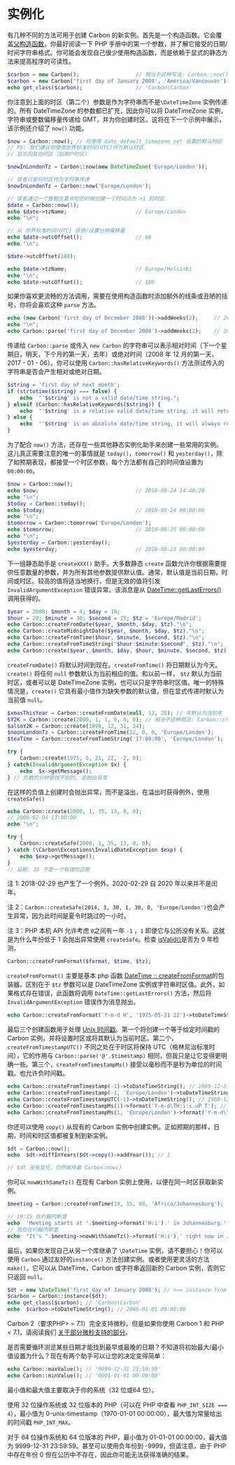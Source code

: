 # 实例化

有几种不同的方法可用于创建 Carbon 的新实例。首先是一个构造函数。它会覆盖[父构造函数](http://www.php.net/manual/en/datetime.construct.php)，你最好阅读一下 PHP 手册中的第一个参数，并了解它接受的日期/时间字符串格式。你可能会发现自己很少使用构造函数，而是依赖于显式的静态方法来提高程序的可读性。

```php
$carbon = new Carbon();                  // 相当于这种写法: Carbon::now()
$carbon = new Carbon('first day of January 2008', 'America/Vancouver');
echo get_class($carbon);                 // 'Carbon\Carbon'
```

你注意到上面的时区（第二个）参数是作为字符串而不是`\DateTimeZone` 实例传递的。所有 DateTimeZone 的参数都已扩充，因此你可以将 DateTimeZone 实例，字符串或整数偏移量传递给 GM​​T，并为你创建时区。这将在下一个示例中展示，该示例还介绍了 `now()` 功能。

```php
$now = Carbon::now(); // 将使用 date_default_timezone_set 设置的默认时区
// PS: 我们建议你使用世界标准时间(UTC)作为默认时区
// 显示的其他时区（如用户时区）

$nowInLondonTz = Carbon::now(new DateTimeZone('Europe/London'));

// 或者只是将时区作为字符串传递
$nowInLondonTz = Carbon::now('Europe/London');

// 或者通过一个整数在夏令时的时候创建一个时间点为 +1 的时区
$date = Carbon::now(1);
echo $date->tzName;                      // Europe/London
echo "\n";

// 从 世界标准时间(UTC) 获得/设置分钟偏移量
echo $date->utcOffset();                 // 60
echo "\n";

$date->utcOffset(180);

echo $date->tzName;                      // Europe/Helsinki
echo "\n";
echo $date->utcOffset();                 // 180
```

如果你喜欢更流畅的方法调用，需要在使用构造函数时添加额外的线条或丑陋的括号，你将会喜欢这种 `parse` 方法。

```php
echo (new Carbon('first day of December 2008'))->addWeeks(2);     // 2008-12-15 00:00:00
echo "\n";
echo Carbon::parse('first day of December 2008')->addWeeks(2);    // 2008-12-15 00:00:00
```

传递给 `Carbon::parse` 或传入 `new Carbon` 的字符串可以表示相对时间（下一个星期日，明天，下个月的第一天，去年）或绝对时间（2008 年 12 月的第一天，2017 - 01 - 06）。你可以使用 `Carbon::hasRelativeKeywords()` 方法测试传入的字符串是否会产生相对或绝对日期。

```php
$string = 'first day of next month';
if (strtotime($string) === false) {
    echo  "'$string' is not a valid date/time string.";
} elseif (Carbon::hasRelativeKeywords($string)) {
    echo  "'$string' is a relative valid date/time string, it will returns different dates depending on the current date.";
} else {
    echo  "'$string' is an absolute date/time string, it will always returns the same date.";
}
```

为了配合 `now()` 方法，还存在一些其他静态实例化助手来创建一些常用的实例。这儿真正需要注意的唯一的事情就是 `today()`，`tomorrow()` 和 `yesterday()`，除了如预期表现，都接受一个时区参数，每个方法都有自己的时间值设置为 `00:00:00`。

```php
$now = Carbon::now();
echo $now;                               // 2018-08-24 14:40:29
echo "\n";
$today = Carbon::today();
echo $today;                             // 2018-08-24 00:00:00
echo "\n";
$tomorrow = Carbon::tomorrow('Europe/London');
echo $tomorrow;                          // 2018-08-25 00:00:00
echo "\n";
$yesterday = Carbon::yesterday();
echo $yesterday;                         // 2018-08-23 00:00:00
```

下一组静态助手是 `createXXX()` 助手。大多数静态 `create` 函数允许你根据需要提供任意数量的参数，并为所有其他参数提供默认值。通常，默认值是当前日期，时间或时区。较高的值将适当地换行，但是无效的值将引发`InvalidArgumentException` 错误异常。该消息是从 [DateTime::getLastErrors()](http://php.net/manual/en/datetime.getlasterrors.php) 调用获得的。

```php
$year = 2000; $month = 4; $day = 19;
$hour = 20; $minute = 30; $second = 15; $tz = 'Europe/Madrid';
echo Carbon::createFromDate($year, $month, $day, $tz)."\n";
echo Carbon::createMidnightDate($year, $month, $day, $tz)."\n";
echo Carbon::createFromTime($hour, $minute, $second, $tz)."\n";
echo Carbon::createFromTimeString("$hour:$minute:$second", $tz)."\n";
echo Carbon::create($year, $month, $day, $hour, $minute, $second, $tz)."\n";
```

`createFromDate()` 将默认时间到现在。`createFromTime()` 将日期默认为今天。`create()` 将任何 `null` 参数默认为当前相应的值。和以前一样， `$tz` 默认为当前时区，或者可以是 DateTimeZone 实例，也可以只是字符串时区值。唯一的特殊情况是，`create()` 它具有最小值作为缺失参数的默认值，但在显式传递时默认为当前值 `null`。

```php
$xmasThisYear = Carbon::createFromDate(null, 12, 25); // 年默认为当前年
$Y2K = Carbon::create(2000, 1, 1, 0, 0, 0); // 相当于这种用法: Carbon::createMidnightDate(2000, 1, 1)  
$alsoY2K = Carbon::create(1999, 12, 31, 24); 
$noonLondonTz = Carbon::createFromTime(12, 0, 0, 'Europe/London'); 
$teaTime = Carbon::createFromTimeString('17:00:00', 'Europe/London'); 

try { 
    Carbon::create(1975, 5, 21, 22, -2, 0); 
} catch(InvalidArgumentException $x) { 
    echo  $x->getMessage(); 
} // 负数的分钟是找不到的, 会抛出异常
```

在这样的负值上创建时会抛出异常，而不是溢出，在溢出时获得例外，使用 `createSafe()`

```php
echo Carbon::create(2000, 1, 35, 13, 0, 0);
// 2000-02-04 13:00:00
echo "\n";

try {
    Carbon::createSafe(2000, 1, 35, 13, 0, 0);
} catch (\Carbon\Exceptions\InvalidDateException $exp) {
    echo $exp->getMessage();
}
// 日期: 35 不是一个有效的日期
```

注 1: 2018-02-29 也产生了一个例外，2020-02-29 自 2020 年以来并不是闰年。

注 2：`Carbon::createSafe(2014, 3, 30, 1, 30, 0, 'Europe/London')`也会产生异常，因为此时间是夏令时跳过的一小时。

注 3：PHP 本机 API 允许考虑 `0`之间有一年 `-1` ，`1` 即使它与公历没有关系。这就是为什么年份低于 1 会抛出异常使用 `createSafe`。检查 [isValid()](https://carbon.nesbot.com/docs/#doc-method-Carbon-isValid)是否为 0 年检测。

```php
Carbon::createFromFormat($format, $time, $tz);
```

`createFromFormat()` 主要是基本 php 函数 [DateTime :: createFromFormat](http://php.net/manual/en/datetime.createfromformat.php)的包装器。区别在于 `$tz` 参数可以是 DateTimeZone 实例或字符串时区值。此外，如果格式存在错误，此函数将调用 `DateTime::getLastErrors()` 方法，然后将`InvalidArgumentException` 错误作为消息抛出。

```php
echo Carbon::createFromFormat('Y-m-d H', '1975-05-21 22')->toDateTimeString(); // 1975-05-21 22:00:00
```

最后三个创建函数用于处理 [Unix 时间戳](http://en.wikipedia.org/wiki/Unix_time)。第一个将创建一个等于给定时间戳的 Carbon 实例，并将设置时区或将其默认为当前时区。第二个，`createFromTimestampUTC()` 不同之处在于时区将保持 UTC（格林尼治标准时间），它的作用与 `Carbon::parse('@'.$timestamp)` 相同，但我只是让它变得更明确一些。第三个，`createFromTimestampMs()` 接受以毫秒而不是秒为单位的时间戳。也允许负时间戳。

```php
echo Carbon::createFromTimestamp(-1)->toDateTimeString(); // 1969-12-31 23:59:59
echo Carbon::createFromTimestamp(-1, 'Europe/London')->toDateTimeString(); // 1970-01-01 00:59:59  
echo Carbon::createFromTimestampUTC(-1)->toDateTimeString(); // 1969-12-31 23:59:59  
echo Carbon::createFromTimestampMs(1)->format('Y-m-d\TH:i:s.uP T'); // 1970-01-01T00:00:00.001000+00:00 UTC  
echo Carbon::createFromTimestampMs(1, 'Europe/London')->format('Y-m-d\TH:i:s.uP T'); // 1970-01-01T01:00:00.001000+01:00 BST
```

你还可以使用 `copy()` 从现有的 Carbon 实例中创建实例。正如预期的那样，日期，时间和时区值都被复制到新实例。

```php
$dt = Carbon::now(); 
echo  $dt->diffInYears($dt->copy()->addYear()); // 1  

// $dt 没有变化，仍然保持着 Carbon:now()
```

你可以 `nowWithSameTz()` 在现有 Carbon 实例上使用，以便在同一时区获取新实例。

```php
$meeting = Carbon::createFromTime(19, 15, 00, 'Africa/Johannesburg'); 

// 19:15 在约翰内斯堡 
echo  'Meeting starts at '.$meeting->format('H:i').' in Johannesburg.'; // 会议于 19:15 在约翰内斯堡开始。
// 现在在约翰内斯堡
echo  "It's ".$meeting->nowWithSameTz()->format('H:i').' right now in Johannesburg.'; // 现在是在约翰内斯堡的 16:40。
```

最后，如果你发现自己从另一个库继承了 `\DateTime` 实例，请不要担心！你可以使用 `Carbon` 通过友好的`instance()` 方法创建实例。或者使用更灵活的方法 `make()`，它可以从 DateTime，Carbon 或字符串返回新的 Carbon 实例，否则它只返回 `null`。

```php
$dt = new \DateTime('first day of January 2008'); // <== instance from another API
$carbon = Carbon::instance($dt);
echo get_class($carbon); // 'Carbon\Carbon'  
echo  $carbon->toDateTimeString(); // 2008-01-01 00:00:00
```

Carbon 2（要求PHP> = 7.1）完全支持微秒。但是如果你使用 Carbon 1 和 PHP < 7.1，请阅读我们 [关于部分微秒支持的部分](https://carbon.nesbot.com/docs/#partial-microseconds-support-v1)。

是否需要循环浏览某些日期才能找到最早或最晚的日期？不知道将初始最大/最小值设置为什么？现在有两个助手可以让您的决定变得简单：

```php
echo Carbon::maxValue(); // '9999-12-31 23:59:59'  
echo Carbon::minValue(); // '0001-01-01 00:00:00'
```

最小值和最大值主要取决于你的系统（32 位或64 位）。

使用 32 位操作系统或 32 位版本的 PHP（可以在 PHP 中查看 `PHP_INT_SIZE === 4`），最小值为 0-unix-timestamp（1970-01-01 00:00:00），最大值为常量给出的时间戳 `PHP_INT_MAX`。

对于 64 位操作系统和 64 位版本的 PHP，最小值为 01-01-01 00:00:00，最大值为 9999-12-31 23:59:59。甚至可以使用负年份到 -9999，但请注意，由于 PHP 中存在年份 0 但在公历中不存在，因此你可能无法获得准确的结果。


